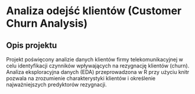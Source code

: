 # Analiza odejść klientów (Customer Churn Analysis)

## Opis projektu

Projekt poświęcony analizie danych klientów firmy telekomunikacyjnej w celu identyfikacji czynników wpływających na rezygnację klientów (churn). Analiza eksploracyjna danych (EDA) przeprowadzona w R przy użyciu knitr pozwala na zrozumienie charakterystyki klientów i określenie najważniejszych predyktorów rezygnacji.
